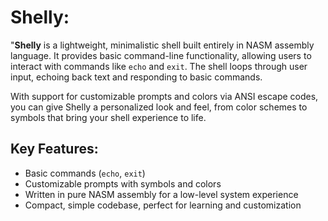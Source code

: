 # Shelly:

"**Shelly** is a lightweight, minimalistic shell built entirely in NASM assembly language. It provides basic command-line functionality, allowing users to interact with commands like `echo` and `exit`. The shell loops through user input, echoing back text and responding to basic commands.

With support for customizable prompts and colors via ANSI escape codes, you can give Shelly a personalized look and feel, from color schemes to symbols that bring your shell experience to life.

## Key Features:
- Basic commands (`echo`, `exit`)
- Customizable prompts with symbols and colors
- Written in pure NASM assembly for a low-level system experience
- Compact, simple codebase, perfect for learning and customization
